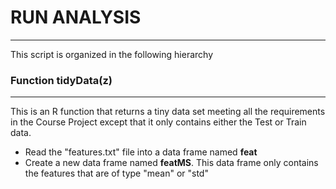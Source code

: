 # RUN ANALYSIS
---------------------------------------------------------

This script is organized in the following hierarchy

### Function tidyData(z) 
------------------------
This is an R function that returns a tiny data set meeting all the requirements in the Course Project except that it only contains either the Test or Train data.  
- Read the "features.txt" file into a data frame named **feat** 
- Create a new data frame named **featMS**.  This data frame only contains the features that are of type "mean" or "std" 
